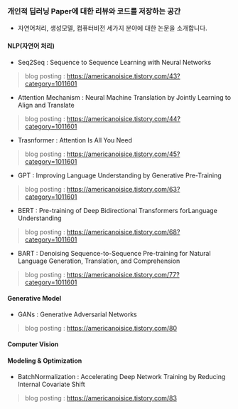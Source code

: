 ### 개인적 딥러닝 Paper에 대한 리뷰와 코드를 저장하는 공간

* 자연어처리, 생성모델, 컴퓨터비전 세가지 분야에 대한 논문을 소개합니다.

#### NLP(자연어 처리)

* Seq2Seq : Sequence to Sequence Learning with Neural Networks
> blog posting : <https://americanoisice.tistory.com/43?category=1011601>
* Attention Mechanism : Neural Machine Translation by Jointly Learning to Align and Translate
> blog posting : <https://americanoisice.tistory.com/44?category=1011601>
* Trasnformer : Attention Is All You Need
> blog posting : <https://americanoisice.tistory.com/45?category=1011601>
* GPT : Improving Language Understanding by Generative Pre-Training
> blog posting : <https://americanoisice.tistory.com/63?category=1011601>
* BERT : Pre-training of Deep Bidirectional Transformers forLanguage Understanding
> blog posting : <https://americanoisice.tistory.com/68?category=1011601>
* BART : Denoising Sequence-to-Sequence Pre-training for Natural Language Generation, Translation, and Comprehension
> blog posting : <https://americanoisice.tistory.com/77?category=1011601>

#### Generative Model

* GANs : Generative Adversarial Networks
> blog posting : <https://americanoisice.tistory.com/80>

#### Computer Vision


#### Modeling & Optimization
* BatchNormalization : Accelerating Deep Network Training by Reducing Internal Covariate Shift
> blog posting : https://americanoisice.tistory.com/83
